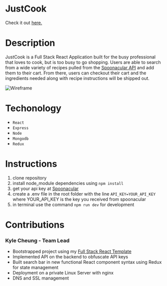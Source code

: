 # JustCook

Check it out [here.](https://justcook.live/)

# Description

JustCook is a Full Stack React Application built for the busy professional that loves to cook, but is too busy to go shopping. Users are able to search from a wide variety of recipes pulled from the [Spoonacular API](https://spoonacular.com/) and add them to their cart. From there, users can checkout their cart and the ingredients needed along with recipe instructions will be shipped out.

![Wireframe](https://github.com/k4iru/JustCook/tree/main/template/Main-Page.png)

# Techonology
* `React`
* `Express`
* `Node`
* `Mongodb`
* `Redux`

# Instructions

1. clone repository
2. install node_module dependencies using `npm install`
3. get your api key at [Spoonacular](https://spoonacular.com/)
4. create a .env file in the root folder with the line `API_KEY=YOUR_API_KEY` where YOUR_API_KEY is the key you received from spoonacular
5. in terminal use the command `npm run dev` for development

# Contributions

### Kyle Cheung - Team Lead
* Bootstrapped project using my [Full Stack React Template](https://github.com/k4iru/fs-javascript-template)
* Implemented API on the backend to obfuscate API keys
* Built search bar in new functional React component syntax using Redux for state management
* Deployment on a private Linux Server with nginx
* DNS and SSL management 